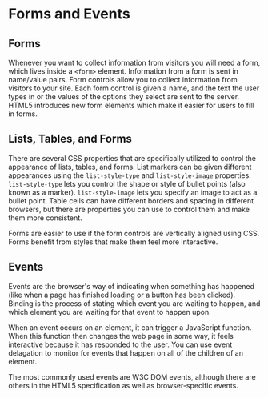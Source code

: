 # Forms and Events

## Forms 
Whenever you want to collect information from visitors you will need a form, which lives inside a `<form>` element. Information from a form is sent in name/value pairs. Form controls allow you to collect information from visitors to your site. Each form control is given a name, and the text the user types in or the values of the options they select are sent to the server. HTML5 introduces new form elements which make it easier for users to fill in forms. 

## Lists, Tables, and Forms
There are several CSS properties that are specifically utilized to control the appearance of lists, tables, and forms. List markers can be given different appearances using the `list-style-type` and `list-style-image` properties. `list-style-type` lets you control the shape or style of bullet points (also known as a marker). `list-style-image` lets you specify an image to act as a bullet point. Table cells can have different borders and spacing in different browsers, but there are properties you can use to control them and make them more consistent. 

Forms are easier to use if the form controls are vertically aligned using CSS. Forms benefit from styles that make them feel more interactive. 

## Events
Events are the browser's way of indicating when something has happened (like when a page has finished loading or a button has been clicked). Binding is the process of stating which event you are waiting to happen, and which element you are waiting for that event to happen upon. 

When an event occurs on an element, it can trigger a JavaScript function. When this function then changes the web page in some way, it feels interactive because it has responded to the user. You can use event delagation to monitor for events that happen on all of the children of an element. 

The most commonly used events are W3C DOM events, although there are others in the HTML5 specification as well as browser-specific events. 